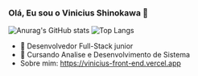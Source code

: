 ### Olá, Eu sou o Vinicius Shinokawa 👋



 ![Anurag's GitHub stats](https://github-readme-stats.vercel.app/api?username=ViniciusShinokawa&show_icons=true&theme=tokyonight)
  ![Top Langs](https://github-readme-stats.vercel.app/api/top-langs/?username=ViniciusShinokawa&hide_count=8icons=true&theme=tokyonight)
 
- 🔭 Desenvolvedor Full-Stack junior 
- 🌱 Cursando Analise e Desenvolvimento de Sistema
- Sobre mim: https://vinicius-front-end.vercel.app 


